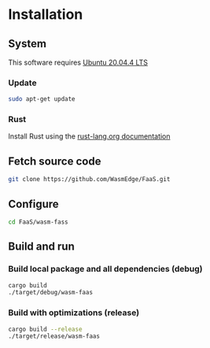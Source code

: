 # Installation

## System

This software requires [Ubuntu 20.04.4 LTS](https://releases.ubuntu.com/20.04.4/)

### Update

```bash
sudo apt-get update
```

### Rust

Install Rust using the [rust-lang.org documentation](https://www.rust-lang.org/tools/install)

## Fetch source code

```bash
git clone https://github.com/WasmEdge/FaaS.git
```

## Configure

```bash
cd FaaS/wasm-fass
```

## Build and run

### Build local package and all dependencies (debug)

```bash
cargo build
./target/debug/wasm-faas
```

### Build with optimizations (release)

```bash
cargo build --release
./target/release/wasm-faas
```
